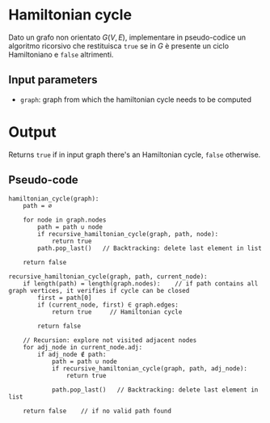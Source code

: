 # Hamiltonian cycle

Dato un grafo non orientato $G(V, E)$, implementare in pseudo-codice un algoritmo ricorsivo
che restituisca `true` se in $G$ è presente un ciclo Hamiltoniano e `false` altrimenti.

## Input parameters

- `graph`: graph from which the hamiltonian cycle needs to be computed

# Output

Returns `true` if in input graph there's an Hamiltonian cycle, `false` otherwise.

## Pseudo-code

```
hamiltonian_cycle(graph):
    path = ∅

    for node in graph.nodes
        path = path ∪ node
        if recursive_hamiltonian_cycle(graph, path, node):
            return true
        path.pop_last()   // Backtracking: delete last element in list

    return false

recursive_hamiltonian_cycle(graph, path, current_node):
    if length(path) = length(graph.nodes):    // if path contains all graph vertices, it verifies if cycle can be closed
        first = path[0]
        if (current_node, first) ∈ graph.edges:
            return true     // Hamiltonian cycle

        return false

    // Recursion: explore not visited adjacent nodes
    for adj_node in current_node.adj:
        if adj_node ∉ path:
            path = path ∪ node
            if recursive_hamiltonian_cycle(graph, path, adj_node):
                return true

            path.pop_last()   // Backtracking: delete last element in list

    return false    // if no valid path found
```
